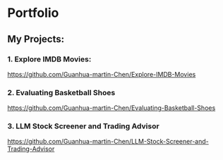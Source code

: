 # Portfolio
## My Projects:
### 1. Explore IMDB Movies:
https://github.com/Guanhua-martin-Chen/Explore-IMDB-Movies
### 2. Evaluating Basketball Shoes
https://github.com/Guanhua-martin-Chen/Evaluating-Basketball-Shoes
### 3. LLM Stock Screener and Trading Advisor
https://github.com/Guanhua-martin-Chen/LLM-Stock-Screener-and-Trading-Advisor


